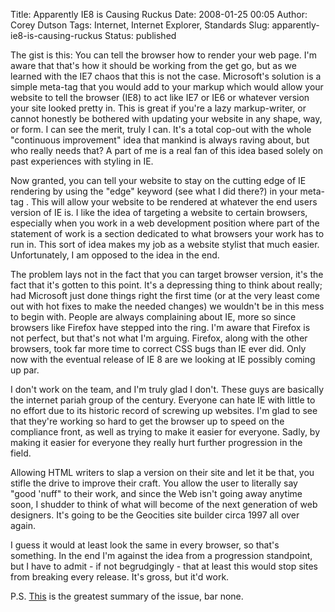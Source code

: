 Title: Apparently IE8 is Causing Ruckus
Date: 2008-01-25 00:05
Author: Corey Dutson
Tags: Internet, Internet Explorer, Standards
Slug: apparently-ie8-is-causing-ruckus
Status: published

The gist is this: You can tell the browser how to render your web page.
I'm aware that that's how it should be working from the get go, but as
we learned with the IE7 chaos that this is not the case. Microsoft's
solution is a simple meta-tag that you would add to your markup which
would allow your website to tell the browser (IE8) to act like IE7 or
IE6 or whatever version your site looked pretty in. This is great if
you're a lazy markup-writer, or cannot honestly be bothered with
updating your website in any shape, way, or form. I can see the merit,
truly I can. It's a total cop-out with the whole "continuous
improvement" idea that mankind is always raving about, but who really
needs that? A part of me is a real fan of this idea based solely on past
experiences with styling in IE.

Now granted, you can tell your website to stay on the cutting edge of IE
rendering by using the "edge" keyword (see what I did there?) in your
meta-tag . This will allow your website to be rendered at whatever the
end users version of IE is. I like the idea of targeting a website to
certain browsers, especially when you work in a web development position
where part of the statement of work is a section dedicated to what
browsers your work has to run in. This sort of idea makes my job as a
website stylist that much easier. Unfortunately, I am opposed to the
idea in the end.

The problem lays not in the fact that you can target browser version,
it's the fact that it's gotten to this point. It's a depressing thing to
think about really; had Microsoft just done things right the first time
(or at the very least come out with hot fixes to make the needed
changes) we wouldn't be in this mess to begin with. People are always
complaining about IE, more so since browsers like Firefox have stepped
into the ring. I'm aware that Firefox is not perfect, but that's not
what I'm arguing. Firefox, along with the other browsers, took far more
time to correct CSS bugs than IE ever did. Only now with the eventual
release of IE 8 are we looking at IE possibly coming up par.



I don't work on the team, and I'm truly glad I don't. These guys are
basically the internet pariah group of the century. Everyone can hate IE
with little to no effort due to its historic record of screwing up
websites. I'm glad to see that they're working so hard to get the
browser up to speed on the compliance front, as well as trying to make
it easier for everyone. Sadly, by making it easier for everyone they
really hurt further progression in the field.

Allowing HTML writers to slap a version on their site and let it be
that, you stifle the drive to improve their craft. You allow the user to
literally say "good 'nuff" to their work, and since the Web isn't going
away anytime soon, I shudder to think of what will become of the next
generation of web designers. It's going to be the Geocities site builder
circa 1997 all over again.

I guess it would at least look the same in every browser, so that's
something. In the end I'm against the idea from a progression
standpoint, but I have to admit - if not begrudgingly - that at least
this would stop sites from breaking every release. It's gross, but it'd
work.

P.S.
[This](http://www.katemonkey.co.uk/article/48/x-ua-lemur-compatible?commented=1#c000079 "Katemonkey")
is the greatest summary of the issue, bar none.
